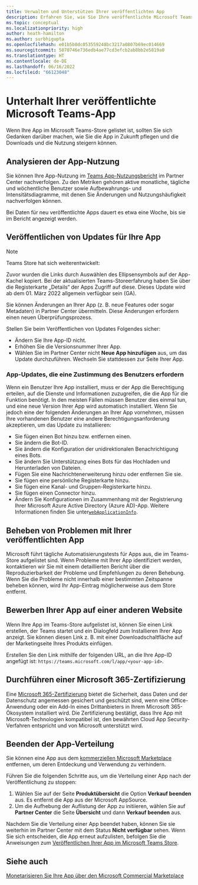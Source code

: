 ```yaml
---
title: Verwalten und Unterstützen Ihrer veröffentlichten App
description: Erfahren Sie, wie Sie Ihre veröffentlichte Microsoft Teams-App warten und woran Sie denken müssen, wenn Ihr Store im Teams Store und in AppSource aufgeführt ist.
ms.topic: conceptual
ms.localizationpriority: high
author: heath-hamilton
ms.author: surbhigupta
ms.openlocfilehash: e01b5b8dc053559248bc3217a0807b69ec014669
ms.sourcegitcommit: 5070746e736edb4ae77cd3efcb2ab8bb2e5819a0
ms.translationtype: HT
ms.contentlocale: de-DE
ms.lasthandoff: 06/16/2022
ms.locfileid: "66123048"
---
```

# <a name="maintain-your-published-microsoft-teams-app"></a>Unterhalt Ihrer veröffentlichte Microsoft Teams-App

Wenn Ihre App im Microsoft Teams-Store gelistet ist, sollten Sie sich Gedanken darüber machen, wie Sie die App in Zukunft pflegen und die Downloads und die Nutzung steigern können.

## <a name="analyze-app-usage"></a>Analysieren der App-Nutzung

Sie können Ihre App-Nutzung im [Teams App-Nutzungsbericht](/office/dev/store/teams-apps-usage) im Partner Center nachverfolgen. Zu den Metriken gehören aktive monatliche, tägliche und wöchentliche Benutzer sowie Aufbewahrungs- und Intensitätsdiagramme, mit denen Sie Änderungen und Nutzungshäufigkeit nachverfolgen können.

Bei Daten für neu veröffentlichte Apps dauert es etwa eine Woche, bis sie im Bericht angezeigt werden.

## <a name="publish-updates-to-your-app"></a>Veröffentlichen von Updates für Ihre App

> [!NOTE]
> Teams Store hat sich weiterentwickelt:
>
> Zuvor wurden die Links durch Auswählen des Ellipsensymbols auf der App-Kachel kopiert. Bei der aktualisierten Teams-Storeerfahrung haben Sie über die Registerkarte „Details“ der Apps Zugriff auf diese. Dieses Update wird ab dem 01. März 2022 allgemein verfügbar sein (GA).

Sie können Änderungen an Ihrer App (z. B. neue Features oder sogar Metadaten) in Partner Center übermitteln. Diese Änderungen erfordern einen neuen Überprüfungsprozess.

Stellen Sie beim Veröffentlichen von Updates Folgendes sicher:

* Ändern Sie Ihre App-ID nicht.
* Erhöhen Sie die Versionsnummer Ihrer App.
* Wählen Sie im Partner Center nicht **Neue App hinzufügen** aus, um das Update durchzuführen. Wechseln Sie stattdessen zur Seite Ihrer App.

### <a name="app-updates-requiring-user-consent"></a>App-Updates, die eine Zustimmung des Benutzers erfordern

Wenn ein Benutzer Ihre App installiert, muss er der App die Berechtigung erteilen, auf die Dienste und Informationen zuzugreifen, die die App für die Funktion benötigt. In den meisten Fällen müssen Benutzer dies einmal tun, und eine neue Version Ihrer App wird automatisch installiert.
Wenn Sie jedoch eine der folgenden Änderungen an Ihrer App vornehmen, müssen Ihre vorhandenen Benutzer eine andere Berechtigungsanforderung akzeptieren, um das Update zu installieren:

* Sie fügen einen Bot hinzu bzw. entfernen einen.
* Sie ändern die Bot-ID.
* Sie ändern die Konfiguration der unidirektionalen Benachrichtigung eines Bots.
* Sie ändern Sie Unterstützung eines Bots für das Hochladen und Herunterladen von Dateien.
* Fügen Sie eine Nachrichtenerweiterung hinzu oder entfernen Sie sie.
* Sie fügen eine persönliche Registerkarte hinzu.
* Sie fügen eine Kanal- und Gruppen-Registerkarte hinzu.
* Sie fügen einen Connector hinzu.
* Ändern Sie Konfigurationen im Zusammenhang mit der Registrierung Ihrer Microsoft Azure Active Directory (Azure AD)-App. Weitere Informationen finden Sie unter[`webApplicationInfo`](~/resources/schema/manifest-schema.md#webapplicationinfo).

## <a name="fix-issues-with-your-published-app"></a>Beheben von Problemen mit Ihrer veröffentlichten App

Microsoft führt tägliche Automatisierungstests für Apps aus, die im Teams-Store aufgelistet sind. Wenn Probleme mit Ihrer App identifiziert werden, kontaktieren wir Sie mit einem detaillierten Bericht über die Reproduzierbarkeit der Probleme und Empfehlungen zu deren Behebung. Wenn Sie die Probleme nicht innerhalb einer bestimmten Zeitspanne beheben können, wird Ihr App-Eintrag möglicherweise aus dem Store entfernt.

## <a name="promote-your-app-on-another-site"></a>Bewerben Ihrer App auf einer anderen Website

Wenn Ihre App im Teams-Store aufgelistet ist, können Sie einen Link erstellen, der Teams startet und ein Dialogfeld zum Installieren Ihrer App anzeigt. Sie können diesen Link z. B. mit einer Downloadschaltfläche auf der Marketingseite Ihres Produkts einfügen.

Erstellen Sie den Link mithilfe der folgenden URL, an die Ihre App-ID angefügt ist: `https://teams.microsoft.com/l/app/<your-app-id>`.

## <a name="complete-microsoft-365-certification"></a>Durchführen einer Microsoft 365-Zertifizierung

Eine [Microsoft 365-Zertifizierung](/microsoft-365-app-certification/docs/certification) bietet die Sicherheit, dass Daten und der Datenschutz angemessen gesichert und geschützt sind, wenn eine Office-Anwendung oder ein Add-In eines Drittanbieters in Ihrem Microsoft 365-Ökosystem installiert wird. Die Zertifizierung bestätigt, dass Ihre App mit Microsoft-Technologien kompatibel ist, den bewährten Cloud App Security-Verfahren entspricht und von Microsoft unterstützt wird.

## <a name="stop-app-distribution"></a>Beenden der App-Verteilung

Sie können eine App aus dem [kommerziellen Microsoft Marketplace](/azure/marketplace/overview) entfernen, um deren Entdeckung und Verwendung zu verhindern.

Führen Sie die folgenden Schritte aus, um die Verteilung einer App nach der Veröffentlichung zu stoppen:

1. Wählen Sie auf der Seite **Produktübersicht** die Option **Verkauf beenden** aus. Es entfernt die App aus der Microsoft AppSource.
1. Um die Aufhebung der Auflistung der App zu initiieren, wählen Sie auf **Partner Center** die Seite **Übersicht** und dann **Verkauf beenden** aus.

Nachdem Sie die Verteilung einer App beendet haben, können Sie sie weiterhin im Partner Center mit dem Status **Nicht verfügbar** sehen. Wenn Sie sich entscheiden, die App erneut aufzulisten, befolgen Sie die Anweisungen zum [Veröffentlichen Ihrer App im Microsoft Teams Store](/concepts/deploy-and-publish/appsource/publish#teams-app-submission).

## <a name="see-also"></a>Siehe auch

[Monetarisieren Sie Ihre App über den Microsoft Commercial Marketplace](/office/dev/store/monetize-addins-through-microsoft-commercial-marketplace)
